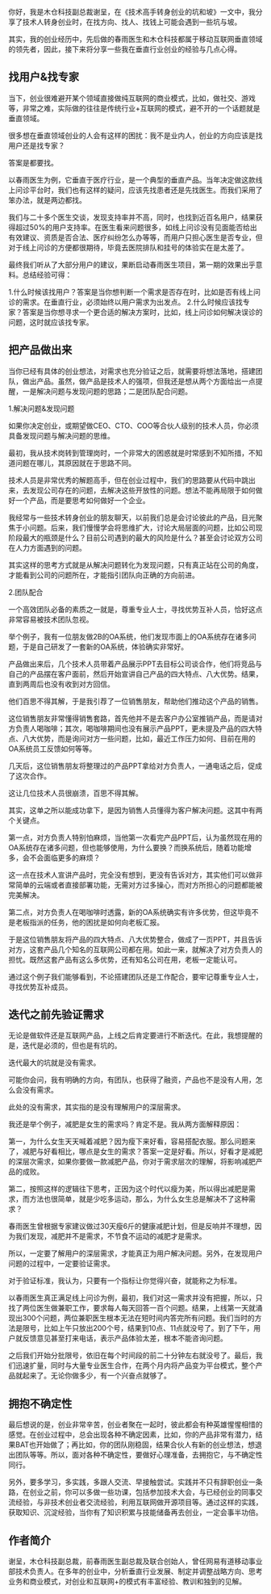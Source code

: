 你好，我是木仓科技副总裁谢呈，在《技术高手转身创业的坑和坡》一文中，我分享了技术人转身创业时，在找方向、找人、找钱上可能会遇到一些坑与坡。

其实，我的创业经历中，先后做的春雨医生和木仓科技都属于移动互联网垂直领域的领先者，因此，接下来将分享一些我在垂直行业创业的经验与几点心得。

## 找用户&找专家

当下，创业很难避开某个领域直接做纯互联网的商业模式，比如，做社交、游戏等，非常之难，实际做的往往是传统行业+互联网的模式，避不开的一个话题就是垂直领域。

很多想在垂直领域创业的人会有这样的困扰：我不是业内人，创业的方向应该是找用户还是找专家？

答案是都要找。

以春雨医生为例，它垂直于医疗行业，是一个典型的垂直产品。当年决定做这款线上问诊平台时，我们也有这样的疑问，应该先找患者还是先找医生。而我们采用了笨办法，就是两边都找。

我们与二十多个医生交谈，发现支持率并不高，同时，也找到近百名用户，结果获得超过50%的用户支持率。在医生看来问题很多，如线上问诊没有见面能否给出有效建议、资质是否合法、医疗纠纷怎么办等等，而用户只担心医生是否专业，但对于线上问诊的方便都很期待，毕竟去医院排队和挂号的体验实在是太差了。

最终我们听从了大部分用户的建议，果断启动春雨医生项目，第一期的效果出乎意料。总结经验可得：

1.什么时候该找用户？答案是当你想判断一个需求是否存在时，比如是否有线上问诊的需求。在垂直行业，必须始终以用户需求为出发点。
2.什么时候应该找专家？答案是当你想寻求一个更合适的解决方案时，比如，线上问诊如何解决误诊的问题，这时就应该找专家。

## 把产品做出来

当你已经有具体的创业想法，对需求也充分验证之后，就需要将想法落地，搭建团队，做出产品。虽然，做产品是技术人的强项，但我还是想从两个方面给出一点提醒，一是解决问题与发现问题的思路；二是团队配合问题。

1.解决问题&发现问题

如果你决定创业，或期望做CEO、CTO、COO等合伙人级别的技术人员，你必须具备发现问题与解决问题的思维。

最初，我从技术岗转到管理岗时，一个非常大的困惑就是时常感到不知所措，不知道问题在哪儿，其原因就在于思路不同。

技术人员是非常优秀的解题高手，但在创业过程中，我们的思路要从代码中跳出来，去发现公司存在的问题，去解决这些开放性的问题。想法不能再局限于如何做好一个产品，而是要思考如何做好一个企业。

我经常与一些技术转身创业的朋友聊天，以前我们总是会讨论彼此的产品，目光聚焦于小问题。后来，我们慢慢学会将思维扩大，讨论大局层面的问题，比如公司现阶段最大的瓶颈是什么？目前公司遇到的最大的风险是什么？甚至会讨论双方公司在人力方面遇到的问题。

其实这样的思考方式就是从解决问题转化为发现问题，只有真正站在公司的角度，才能看到公司的问题所在，才能指引团队向正确的方向前进。

2.团队配合

一个高效团队必备的素质之一就是，尊重专业人士，寻找优势互补人员，恰好这点非常容易被技术团队忽视。

举个例子，我有一位朋友做2B的OA系统，他们发现市面上的OA系统存在诸多问题，于是自己研发了一套新的OA系统，体验确实非常好。

产品做出来后，几个技术人员带着产品展示PPT去目标公司谈合作，他们将竞品与自己的产品摆在客户面前，然后开始宣讲自己产品的四大特点、八大优势。结果，直到两周后也没有收到对方回信。

他们百思不得其解，于是我引荐了一位销售朋友，帮助他们推动这个产品的销售。

这位销售朋友非常懂得销售套路，首先他并不是去客户办公室推销产品，而是请对方负责人喝咖啡；其次，喝咖啡期间也没有展示产品PPT，更未提及产品的四大特点、八大优势，而是询问对方一些问题，比如，最近工作压力如何、目前在用的OA系统员工反馈如何等等。

几天后，这位销售朋友将整理过的产品PPT拿给对方负责人，一通电话之后，促成了这次合作。

这让几位技术人员很崩溃，百思不得其解。

其实，这单之所以能成功拿下，是因为销售人员懂得为客户解决问题。这其中有两个关键点。

第一点，对方负责人特别怕麻烦，当他第一次看完产品PPT后，认为虽然现在用的OA系统存在诸多问题，但也能够使用，为什么要换？而换系统后，随着功能增多，会不会面临更多的麻烦？

这一点在技术人宣讲产品时，完全没有想到，更没有告诉对方，其实他们可以做非常简单的云端或者直接部署功能，无需对方过多操心，而对方所担心的问题都能被完美解决。

第二点，对方负责人在喝咖啡时透露，新的OA系统确实有许多优势，但这毕竟不是老板指派的任务，他的困扰是如何向老板汇报。

于是这位销售朋友将产品的四大特点、八大优势整合，做成了一页PPT，并且告诉对方，这套产品几个知名的互联网公司都在用。如此一来，就解决了对方负责人的担忧。既然这套产品有这么多优势，还有知名公司在用，老板一定能认可。

通过这个例子我们能够看到，不论搭建团队还是工作配合，要牢记尊重专业人士，寻找优势互补成员。

## 迭代之前先验证需求

无论是做软件还是互联网产品，上线之后肯定要进行不断迭代。在此，我想提醒的是，迭代是必须的，但也是有坑的。

迭代最大的坑就是没有需求。

可能你会问，我有明确的方向，有团队，也获得了融资，产品也不是没有人用，怎么会没有需求。

此处的没有需求，其实指的是没有理解用户的深层需求。

我还是举个例子，减肥是女生的需求吗？肯定不是。我从两方面解释原因：

第一，为什么女生天天喊着减肥？因为瘦下来好看，容易搭配衣服。那么问题来了，减肥与好看相比，哪点是女生的需求？答案一定是好看。所以，好看才是减肥的深层次需求，如果你要做一款减肥产品，你对于需求层次的理解，将影响减肥产品的成败。

第二，按照这样的逻辑往下思考，正因为这个时代以瘦为美，所以得出减肥是需求，而方法也很简单，就是少吃多运动，那么，为什么女生总是解决不了这种需求？

春雨医生曾根据专家建议做过30天瘦6斤的健康减肥计划，但是反响并不理想，因为我们发现，减肥并不是需求，不节食不运动的减肥才是需求。

所以，一定要了解用户的深层需求，才能真正为用户解决问题。另外，在发现用户问题的过程中，一定要验证需求。

对于验证标准，我认为，只要有一个指标让你觉得兴奋，就能称之为标准。

以春雨医生真正满足线上问诊为例，最初，我们对这一需求并没有把握，所以，只找了两位医生做兼职工作，要求每人每天回答一百个问题。结果，上线第一天就涌现出300个问题，两位兼职医生根本无法在短时间内答完所有问题。我们当时的方法是限号，比如上午只放出200个号，结果到10点、11点就没号了。到了下午，用户就反馈意见甚至打来电话，表示产品体验太差，根本不能咨询问题。

之后我们开始分批限号，依旧在每个时间段的前二十分钟左右就没号了。最后，我们迅速扩量，同时与大量专业医生合作，在两个月内将产品变为平台模式，整个产品就起来了。无论你做多少，有一个兴奋点就够了。

## 拥抱不确定性

最后想说的是，创业非常辛苦，创业者聚在一起时，彼此都会有种英雄惺惺相惜的感觉。在创业过程中，总会出现各种不确定因素，比如，你的产品非常有潜力，结果BAT也开始做了；再比如，你的团队刚稳固，结果合伙人有新的创业想法，想退出团队等等。所以，面对各种不确定性，要做好心理准备，去拥抱它，与不确定性同行。

另外，要多学习，多实践，多跟人交流、早接触尝试。实践并不只有辞职创业一条路，在创业之前，你可以多做一些功课，包括参加技术大会，与已经创业的同事交流经验，与非技术创业者交流经验，利用互联网做开源项目等。通过这样的实践，获取知识、沉淀经验，当你有了知识积累与技能储备再去创业，一定会事半功倍。

## 作者简介

谢呈，木仓科技副总裁，前春雨医生副总裁及联合创始人，曾任网易有道移动事业部技术负责人。在多年的创业中，分析垂直行业发展、制定并调整战略方向、思考业务和商业模式，对创业和互联网+的模式有丰富经验、教训和独到的见解。
 


